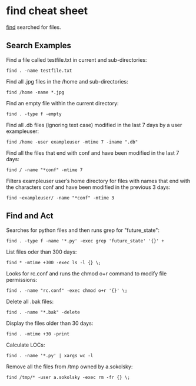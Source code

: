 # find cheat sheet

[find](https://www.linux.org/docs/man1/find.html) searched for files.


## Search Examples

Find a file called testfile.txt in current and sub-directories:
```console
find . -name testfile.txt
```

Find all .jpg files in the /home and sub-directories:
```console
find /home -name *.jpg
```

Find an empty file within the current directory:
```console
find . -type f -empty
```

Find all .db files (ignoring text case) modified in the last 7 days by a user
exampleuser:
```console
find /home -user exampleuser -mtime 7 -iname ".db"
```

Find all the files that end with conf and have been modified in the last 7 days:
```console
find / -name "*conf" -mtime 7
```
Filters exampleuser user’s home directory for files with names that end with the
characters conf and have been modified in the previous 3 days:
```console
find ~exampleuser/ -name "*conf" -mtime 3
```

## Find and Act

Searches for python files and then runs grep for "future_state":
```console
find . -type f -name '*.py' -exec grep 'future_state' '{}' +
```

List files oder than 300 days:
```console
find * -mtime +300 -exec ls -l {} \;
```

Looks for rc.conf and runs the chmod o+r command to modify file permissions:
```console
find . -name "rc.conf" -exec chmod o+r '{}' \;
```

Delete all .bak files:
```console
find . -name "*.bak" -delete
```

Display the files older than 30 days:
```console
find . -mtime +30 -print
```

Calculate LOCs:
```console
find . -name '*.py' | xargs wc -l
```

Remove all the files from /tmp owned by a.sokolsky:
```console
find /tmp/* -user a.sokolsky -exec rm -fr {} \;
```
